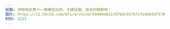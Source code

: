 ```yaml
---
标题: 伊朗简史第十一期横空出世，大肆征服，进击的穆斯林！
图片: https://i1.hdslb.com/bfs/archive/594044821787bdc9175f1fedb034f57025a4afe0.jpg@480w_300h_1c_!web-space-channel-video.webp
时时: 1223
---
```

